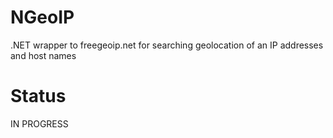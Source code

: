 NGeoIP
======

.NET wrapper to freegeoip.net for searching geolocation of an IP addresses and host names

Status
======

IN PROGRESS
